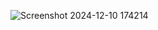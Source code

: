 ![Screenshot 2024-12-10 174214](https://github.com/user-attachments/assets/9ccbc70e-0fb2-49ba-98ef-afe174aa5c1b)
